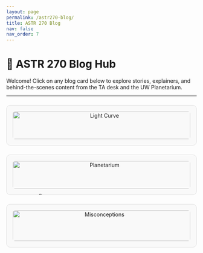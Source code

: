 ```yaml
---
layout: page
permalink: /astr270-blog/
title: ASTR 270 Blog
nav: false
nav_order: 7
---
```


<style>
.blog-grid {
  display: grid;
  grid-template-columns: repeat(auto-fit, minmax(280px, 1fr));
  gap: 1.5rem;
  margin-top: 1.5rem;
}

.blog-card {
  background: #f9f9f9;
  border: 1px solid #ddd;
  border-radius: 10px;
  overflow: hidden;
  cursor: pointer;
  transition: box-shadow 0.3s ease;
  text-align: center;
  padding: 1rem;
}

.blog-card:hover {
  box-shadow: 0 4px 12px rgba(0,0,0,0.1);
}

.blog-card img {
  width: 100%;
  max-height: 180px;
  object-fit: cover;
  border-radius: 6px;
}

.blog-card h3 {
  margin-top: 0.8rem;
  font-size: 1.1rem;
  color: #333;
}

.blog-article {
  display: none;
  margin-top: 2rem;
  padding: 1.5rem;
  border-left: 4px solid #007acc;
  background: #fefefe;
  border-radius: 8px;
}

.blog-article h2 {
  margin-top: 0;
  font-size: 1.5rem;
}

.blog-article blockquote {
  border-left: 4px solid #007acc;
  background: #f0f8ff;
  padding: 0.7rem 1rem;
  margin: 1rem 0;
  font-style: italic;
  color: #333;
}
</style>

# 🌠 ASTR 270 Blog Hub

Welcome! Click on any blog card below to explore stories, explainers, and behind-the-scenes content from the TA desk and the UW Planetarium.

---

<div class="blog-grid">

  <div class="blog-card" onclick="showArticle('article1')">
    <img src="https://upload.wikimedia.org/wikipedia/commons/thumb/b/b8/Light_curve_of_a_supernova.svg/1024px-Light_curve_of_a_supernova.svg.png" alt="Light Curve">
    <h3>🌀 What Is a Light Curve, Really?</h3>
  </div>

  <div class="blog-card" onclick="showArticle('article2')">
    <img src="https://upload.wikimedia.org/wikipedia/commons/thumb/f/f9/DigitalSky2.jpg/800px-DigitalSky2.jpg" alt="Planetarium">
    <h3>🌌 Simulating the Sky in the Planetarium</h3>
  </div>

  <div class="blog-card" onclick="showArticle('article3')">
    <img src="https://upload.wikimedia.org/wikipedia/commons/thumb/5/5d/Moon_and_Apollo_11_Lunar_Module.jpg/640px-Moon_and_Apollo_11_Lunar_Module.jpg" alt="Misconceptions">
    <h3>🛸 Top Astronomy Misconceptions</h3>
  </div>

</div>

<!-- ARTICLES -->
<div id="article1" class="blog-article">
  <h2>🌀 What Is a Light Curve, Really?</h2>
  <p>Light curves are more than just squiggly lines on a graph — they’re a star’s diary. In ASTR 270, we’ll use light curves to decode stellar rotation, eclipses, transits, and more.</p>

  <blockquote>
    "A light curve is time’s way of whispering a star’s secrets."
  </blockquote>

  <ul>
    <li><strong>Dips</strong>: Something passed in front of the star (planet, dust).</li>
    <li><strong>Peaks</strong>: Flares, activity, or noise.</li>
    <li><strong>Patterns</strong>: Reveal rotation or eclipses.</li>
  </ul>

  <p><strong>Coming soon:</strong> You’ll build your own light curve in the lab using real ZTF data.</p>
</div>

<div id="article2" class="blog-article">
  <h2>🌌 Simulating the Sky in the Planetarium</h2>
  <p>Ever wonder how we recreate the Milky Way overhead in the UW dome?</p>

  <ul>
    <li>A digital star catalog synced with time and location</li>
    <li>Fisheye lens dome projection</li>
    <li>Scripting tools for flying through space, time-lapse starscapes, and more</li>
  </ul>

  <p>It’s a storytelling and teaching powerhouse. You’ll get a chance to run the system yourself this quarter!</p>
</div>

<div id="article3" class="blog-article">
  <h2>🛸 Top Astronomy Misconceptions</h2>
  <ul>
    <li><strong>“The Moon has a dark side.”</strong> Nope — it’s tidally locked. We just don’t see the far side.</li>
    <li><strong>“Winter is when Earth is far from the Sun.”</strong> Earth is actually closest to the Sun in January.</li>
    <li><strong>“Black holes suck everything in.”</strong> Not unless you’re close — they obey gravity like everything else.</li>
  </ul>

  <p>Send me your favorite space myths and I’ll feature them in a future post!</p>
</div>

<script>
function showArticle(id) {
  // Hide all articles
  document.querySelectorAll('.blog-article').forEach(el => el.style.display = 'none');
  // Show selected
  const article = document.getElementById(id);
  article.style.display = 'block';
  // Scroll into view
  article.scrollIntoView({ behavior: 'smooth', block: 'start' });
}
</script>
